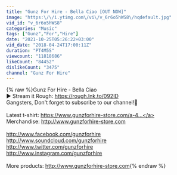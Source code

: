 ```yaml
---
title: "Gunz For Hire - Bella Ciao [OUT NOW]"
image: "https:\/\/i.ytimg.com\/vi\/v_6r6o5hWS8\/hqdefault.jpg"
vid_id: "v_6r6o5hWS8"
categories: "Music"
tags: ["Gunz","For","Hire"]
date: "2021-10-25T05:26:22+03:00"
vid_date: "2018-04-24T17:00:11Z"
duration: "PT4M5S"
viewcount: "11818686"
likeCount: "84452"
dislikeCount: "3475"
channel: "Gunz For Hire"
---
```

{% raw %}Gunz For Hire - Bella Ciao<br />▶️ Stream it Rough: <a rel="nofollow" target="blank" href="https://rough.lnk.to/092ID">https://rough.lnk.to/092ID</a><br />Gangsters, Don't forget to subscribe to our channel!🔞<br /><br />Latest t-shirt: <a rel="nofollow" target="blank" href="https://www.gunzforhire-store.com/a-4...">https://www.gunzforhire-store.com/a-4...</a><br />Merchandise: <a rel="nofollow" target="blank" href="http://www.gunzforhire-store.com">http://www.gunzforhire-store.com</a><br /><br /><a rel="nofollow" target="blank" href="http://www.facebook.com/gunzforhire">http://www.facebook.com/gunzforhire</a><br /><a rel="nofollow" target="blank" href="http://www.soundcloud.com/gunzforhire">http://www.soundcloud.com/gunzforhire</a><br /><a rel="nofollow" target="blank" href="http://www.twitter.com/gunzforhire">http://www.twitter.com/gunzforhire</a><br /><a rel="nofollow" target="blank" href="http://www.instagram.com/gunzforhire">http://www.instagram.com/gunzforhire</a><br /><br />More products: <a rel="nofollow" target="blank" href="http://www.gunzforhire-store.com">http://www.gunzforhire-store.com</a>{% endraw %}
